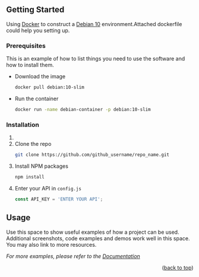<!-- GETTING STARTED -->
## Getting Started

Using [Docker](https://www.docker.com/) to construct a [Debian 10](https://www.debian.org/releases/index.zh-tw.html) environment.Attached dockerfile could help you setting up.

### Prerequisites

This is an example of how to list things you need to use the software and how to install them.
* Download the image
  ```sh
  docker pull debian:10-slim
  ```
* Run the container
  ```sh
  docker run -name debian-container -p debian:10-slim
  ```
### Installation

1. 
2. Clone the repo
   ```sh
   git clone https://github.com/github_username/repo_name.git
   ```
3. Install NPM packages
   ```sh
   npm install
   ```
4. Enter your API in `config.js`
   ```js
   const API_KEY = 'ENTER YOUR API';
   ```


<!-- USAGE EXAMPLES -->
## Usage

Use this space to show useful examples of how a project can be used. Additional screenshots, code examples and demos work well in this space. You may also link to more resources.

_For more examples, please refer to the [Documentation](https://example.com)_

<p align="right">(<a href="#readme-top">back to top</a>)</p>

